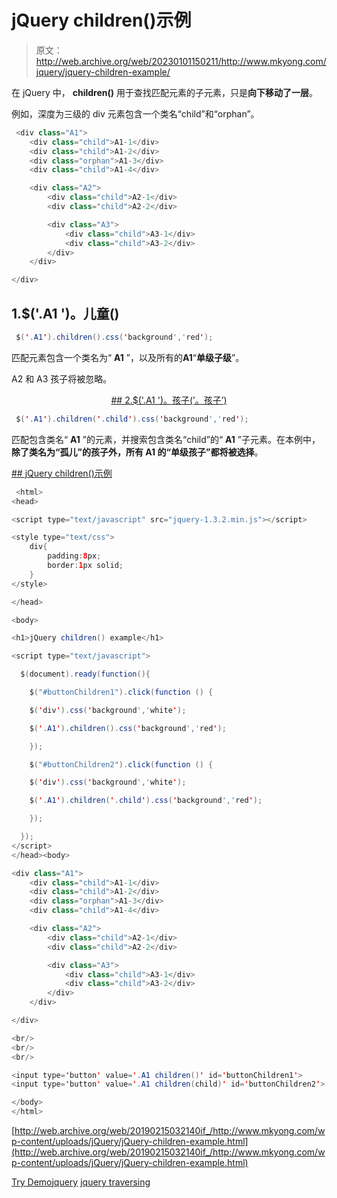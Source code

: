 # jQuery children()示例

> 原文：<http://web.archive.org/web/20230101150211/http://www.mkyong.com/jquery/jquery-children-example/>

在 jQuery 中， **children()** 用于查找匹配元素的子元素，只是**向下移动了一层**。

例如，深度为三级的 div 元素包含一个类名“child”和“orphan”。

```java
 <div class="A1">
	<div class="child">A1-1</div>
	<div class="child">A1-2</div>
	<div class="orphan">A1-3</div>
	<div class="child">A1-4</div>

	<div class="A2">
		<div class="child">A2-1</div>
		<div class="child">A2-2</div>

		<div class="A3">
			<div class="child">A3-1</div>
			<div class="child">A3-2</div>
		</div>
	</div>

</div> 
```

## 1.$('.A1 ')。儿童()

```java
 $('.A1').children().css('background','red'); 
```

匹配元素包含一个类名为“ **A1** ”，以及所有的**A1**“**单级子级**”。

A2 和 A3 孩子将被忽略。

 <ins class="adsbygoogle" style="display:block; text-align:center;" data-ad-format="fluid" data-ad-layout="in-article" data-ad-client="ca-pub-2836379775501347" data-ad-slot="6894224149">## 2.$('.A1 ')。孩子(’。孩子’)

```java
 $('.A1').children('.child').css('background','red'); 
```

匹配包含类名“ **A1** ”的元素，并搜索包含类名“child”的“ **A1** ”子元素。在本例中，**除了类名为“孤儿”的孩子外，所有 A1 的“单级孩子”都将被选择**。

 <ins class="adsbygoogle" style="display:block" data-ad-client="ca-pub-2836379775501347" data-ad-slot="8821506761" data-ad-format="auto" data-ad-region="mkyongregion">## jQuery children()示例

```java
 <html>
<head>

<script type="text/javascript" src="jquery-1.3.2.min.js"></script>

<style type="text/css">
	div{
		padding:8px;
		border:1px solid;
	}
</style>

</head>

<body>

<h1>jQuery children() example</h1>

<script type="text/javascript">

  $(document).ready(function(){

    $("#buttonChildren1").click(function () {

	$('div').css('background','white');

	$('.A1').children().css('background','red');

    });

    $("#buttonChildren2").click(function () {

	$('div').css('background','white');

	$('.A1').children('.child').css('background','red');

    });

  });
</script>
</head><body>

<div class="A1">
	<div class="child">A1-1</div>
	<div class="child">A1-2</div>
	<div class="orphan">A1-3</div>
	<div class="child">A1-4</div>

	<div class="A2">
		<div class="child">A2-1</div>
		<div class="child">A2-2</div>

		<div class="A3">
			<div class="child">A3-1</div>
			<div class="child">A3-2</div>
		</div>
	</div>

</div>

<br/>
<br/>
<br/>

<input type='button' value='.A1 children()' id='buttonChildren1'>
<input type='button' value='.A1 children(child)' id='buttonChildren2'>

</body>
</html> 
```

[http://web.archive.org/web/20190215032140if_/http://www.mkyong.com/wp-content/uploads/jQuery/jQuery-children-example.html](http://web.archive.org/web/20190215032140if_/http://www.mkyong.com/wp-content/uploads/jQuery/jQuery-children-example.html)

[Try Demo](http://web.archive.org/web/20190215032140/http://www.mkyong.com/wp-content/uploads/jQuery/jQuery-children-example.html)[jquery](http://web.archive.org/web/20190215032140/http://www.mkyong.com/tag/jquery/) [jquery traversing](http://web.archive.org/web/20190215032140/http://www.mkyong.com/tag/jquery-traversing/)







